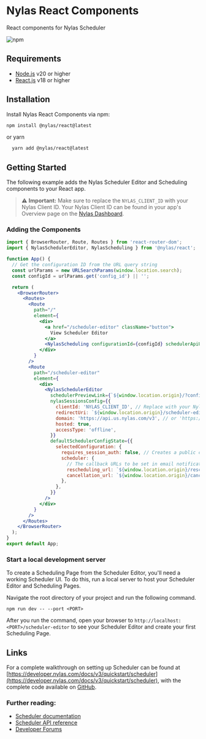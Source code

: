 # Nylas React Components

React components for Nylas Scheduler

![npm](https://img.shields.io/npm/v/@nylas/react)

## Requirements

- [Node.js](https://nodejs.org/en/) v20 or higher
- [React.js](https://react.dev/) v18 or higher

## Installation

Install Nylas React Components via npm:

```bash
npm install @nylas/react@latest
```

or yarn

```bash
  yarn add @nylas/react@latest
```

## Getting Started

The following example adds the Nylas Scheduler Editor and Scheduling components to your React app.

> ⚠️ **Important:** Make sure to replace the `NYLAS_CLIENT_ID` with your Nylas Client ID. Your Nylas Client ID can be found in your app's Overview page on the [Nylas Dashboard](https://dashboard-v3.nylas.com).

### Adding the Components

```jsx
import { BrowserRouter, Route, Routes } from 'react-router-dom';
import { NylasSchedulerEditor, NylasScheduling } from '@nylas/react';

function App() {
  // Get the configuration ID from the URL query string
  const urlParams = new URLSearchParams(window.location.search);
  const configId = urlParams.get('config_id') || '';

  return (
    <BrowserRouter>
      <Routes>
        <Route
          path="/"
          element={
            <div>
              <a href="/scheduler-editor" className="button">
                View Scheduler Editor
              </a>
              <NylasScheduling configurationId={configId} schedulerApiUrl="https://api.us.nylas.com" />
            </div>
          }
        />
        <Route
          path="/scheduler-editor"
          element={
            <div>
              <NylasSchedulerEditor
                schedulerPreviewLink={`${window.location.origin}/?config_id={config.id}`}
                nylasSessionsConfig={{
                  clientId: 'NYLAS_CLIENT_ID', // Replace with your Nylas client ID from the previous
                  redirectUri: `${window.location.origin}/scheduler-editor`,
                  domain: 'https://api.us.nylas.com/v3', // or 'https://api.eu.nylas.com/v3' for EU data center
                  hosted: true,
                  accessType: 'offline',
                }}
                defaultSchedulerConfigState={{
                  selectedConfiguration: {
                    requires_session_auth: false, // Creates a public configuration which doesn't require a session
                    scheduler: {
                      // The callback URLs to be set in email notifications
                      rescheduling_url: `${window.location.origin}/reschedule/:booking_ref`, // The URL of the email notification includes the booking reference
                      cancellation_url: `${window.location.origin}/cancel/:booking_ref`,
                    },
                  },
                }}
              />
            </div>
          }
        />
      </Routes>
    </BrowserRouter>
  );
}
export default App;
```

### Start a local development server

To create a Scheduling Page from the Scheduler Editor, you'll need a working Scheduler UI. To do this, run a local server to host your Scheduler Editor and Scheduling Pages.

Navigate the root directory of your project and run the following command.

```text
npm run dev -- --port <PORT>
```

After you run the command, open your browser to `http://localhost:<PORT>/scheduler-editor` to see your Scheduler Editor and create your first Scheduling Page.

## Links

For a complete walkthrough on setting up Scheduler can be found at [https://developer.nylas.com/docs/v3/quickstart/scheduler](https://developer.nylas.com/docs/v3/quickstart/scheduler), with the complete code available on [GitHub](https://github.com/nylas-samples/quickstart-scheduler-react).

### Further reading:

- [Scheduler documentation](https://developer.nylas.com/docs/v3/scheduler/)
- [Scheduler API reference](https://developer.nylas.com/docs/api/v3/scheduler/)
- [Developer Forums](https://forums.nylas.com/)
